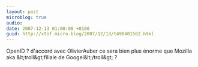 ```yaml
---
layout: post
microblog: true
audio: 
date: 2007-12-13 01:00:00 +0100
guid: http://xtof.micro.blog/2007/12/13/t498401562.html
---
```

OpenID ? d'accord avec OlivierAuber ce sera bien plus énorme que Mozilla aka &amp;lt;troll&amp;gt;filiale de Googel&amp;lt;/troll&amp;gt; ?
